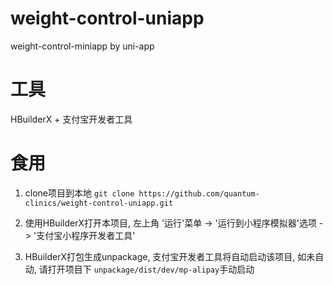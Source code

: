 # weight-control-uniapp
weight-control-miniapp by uni-app

# 工具
HBuilderX + 支付宝开发者工具


# 食用
1. clone项目到本地
`git clone https://github.com/quantum-clinics/weight-control-uniapp.git`

2. 使用HBuilderX打开本项目, 左上角
    '运行'菜单 -> '运行到小程序模拟器'选项 -> '支付宝小程序开发者工具'
    
3. HBuilderX打包生成unpackage, 支付宝开发者工具将自动启动该项目, 如未自动, 请打开项目下
`unpackage/dist/dev/mp-alipay`手动启动




